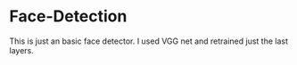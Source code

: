# Face-Detection
This is just an basic face detector. I used VGG net and retrained just the last layers. 
